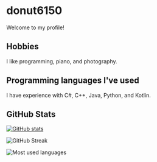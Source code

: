 # donut6150
Welcome to my profile!

## Hobbies
I like programming, piano, and photography.

## Programming languages I've used
I have experience with C#, C++, Java, Python, and Kotlin.

## GitHub Stats
 
<p>
 
<a href="https://github.com/donut6150/donut6150">
 
<img src="https://github-readme-stats.vercel.app/api?username=donut6150&show_icons=true&theme=transparent" alt="GitHub stats"/>
 
</a>

</p>

<p>
 
<img src="https://github-readme-streak-stats-gray-one.vercel.app?user=donut6150&theme=transparent" alt="GitHub Streak"/>

</p>

<p>
 
<img src="https://github-readme-stats.vercel.app/api/top-langs/?username=donut6150&theme=transparent&layout=compact" alt="Most used languages"/>
 
</p>


